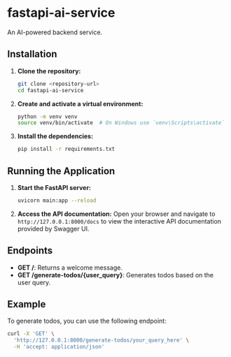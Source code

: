 # fastapi-ai-service
An AI-powered backend service.

## Installation

1. **Clone the repository:**
    ```sh
    git clone <repository-url>
    cd fastapi-ai-service
    ```

2. **Create and activate a virtual environment:**
    ```sh
    python -m venv venv
    source venv/bin/activate  # On Windows use `venv\Scripts\activate`
    ```

3. **Install the dependencies:**
    ```sh
    pip install -r requirements.txt
    ```

## Running the Application

1. **Start the FastAPI server:**
    ```sh
    uvicorn main:app --reload
    ```

2. **Access the API documentation:**
    Open your browser and navigate to `http://127.0.0.1:8000/docs` to view the interactive API documentation provided by Swagger UI.

## Endpoints

- **GET /**: Returns a welcome message.
- **GET /generate-todos/{user_query}**: Generates todos based on the user query.

## Example

To generate todos, you can use the following endpoint:
```sh
curl -X 'GET' \
  'http://127.0.0.1:8000/generate-todos/your_query_here' \
  -H 'accept: application/json'
